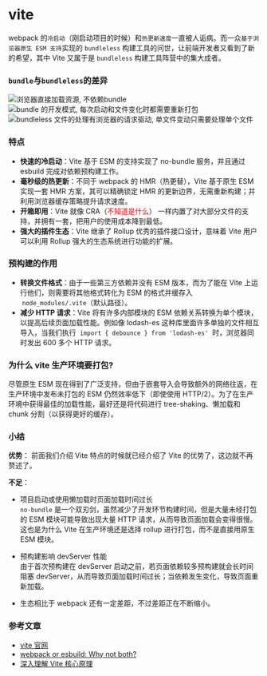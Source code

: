 # vite

webpack 的`冷启动`（刚启动项目的时候）和`热更新速度`一直被人诟病。而一众`基于浏览器原生 ESM 支持`实现的 `bundleless` 构建工具的问世，让前端开发者又看到了新的希望，其中 Vite 又属于是 `bundleless` 构建工具阵营中的集大成者。

### `bundle`与`bundleless`的差异

![浏览器直接加载资源, 不依赖bundle][1]
![bundle 的开发模式, 每次启动和文件变化时都需要重新打包][2]
![bundleless 文件的处理有浏览器的请求驱动, 单文件变动只需要处理单个文件][3]

### 特点

-   **快速的冷启动**：Vite 基于 ESM 的支持实现了 no-bundle 服务，并且通过 esbuild 完成对依赖预构建工作。
-   **毫秒级的热更新**：不同于 webpack 的 HMR（热更替），Vite 基于原生 ESM 实现一套 HMR 方案，其可以精确锁定 HMR 的更新边界，无需重新构建；并利用浏览器缓存策略提升请求速度。
-   **开箱即用**：Vite 就像 CRA（<font color='red'>不知道是什么</font>） 一样内置了对大部分文件的支持，并拥有一套，把用户的使用成本降到最低。
-   **强大的插件生态**：Vite 继承了 Rollup 优秀的插件接口设计，意味着 Vite 用户可以利用 Rollup 强大的生态系统进行功能的扩展。

### 预构建的作用

-   **转换文件格式**：由于一些第三方依赖并没有 ESM 版本，而为了能在 Vite 上运行他们，则需要将其他格式转化为 ESM 的格式并缓存入  `node_modules/.vite`（默认路径）。
-   **减少 HTTP 请求**：Vite 将有许多内部模块的 ESM 依赖关系转换为单个模块，以提高后续页面加载性能。例如像 lodash-es 这种库里面许多单独的文件相互导入，当我们执行  `import { debounce } from 'lodash-es'`  时，浏览器同时发出 600 多个 HTTP 请求。

### 为什么 vite 生产环境要打包?

尽管原生 ESM 现在得到了广泛支持，但由于嵌套导入会导致额外的网络往返，在生产环境中发布未打包的 ESM 仍然效率低下（即使使用 HTTP/2）。为了在生产环境中获得最佳的加载性能，最好还是将代码进行 tree-shaking、懒加载和 chunk 分割（以获得更好的缓存）。

### 小结

**优势**： 前面我们介绍 Vite 特点的时候就已经介绍了 Vite 的优势了，这边就不再赘述了。

**不足**：

-   项目启动或使用懒加载时页面加载时间过长<br>
    `no-bundle` 是一个双刃剑，虽然减少了开发环节构建时间，但是大量未经打包的 ESM 模块可能导致出现大量 HTTP 请求，从而导致页面加载会变得很慢。这也是为什么 Vite 在生产环境还是选择 rollup 进行打包，而不是直接用原生 ESM 模块。

-   预构建影响 devServer 性能<br>
    由于首次预构建在 devServer 启动之前，若页面依赖较多预构建就会长时间阻塞 devServer，从而导致页面加载时间过长；当依赖发生变化，导致页面重新加载。<br>

-   生态相比于 webpack 还有一定差距，不过差距正在不断缩小。

### 参考文章

-   [vite 官网](https://www.vitejs.net/)
-   [webpack or esbuild: Why not both?](https://blog.logrocket.com/webpack-or-esbuild-why-not-both/)
-   [深入理解 Vite 核心原理](https://juejin.cn/post/7064853960636989454)

[1]: https://img-blog.csdnimg.cn/c184c0bf821949dfb02349a36d148a7e.png
[2]: https://img-blog.csdnimg.cn/f7686393f7a24be8b4cfc1a98d2ae83d.png
[3]: https://img-blog.csdnimg.cn/04c8a5b12ede47cfbc5c9781ac2ae6c5.png
